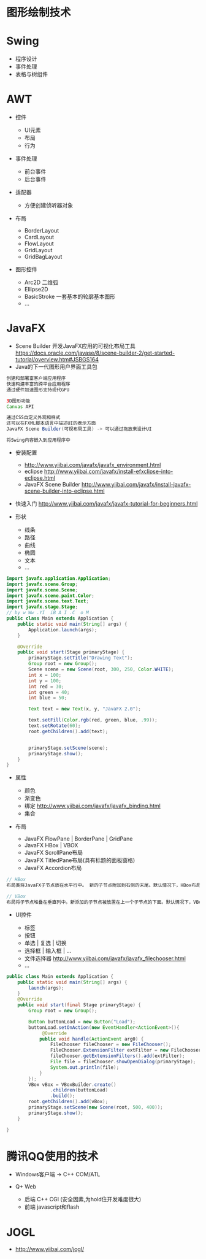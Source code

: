 # 图形绘制技术

# Swing

- 程序设计
- 事件处理
- 表格与树组件

# AWT

- 控件

  - UI元素
  - 布局
  - 行为

- 事件处理

  - 前台事件
  - 后台事件

- 适配器

  - 方便创建侦听器对象

- 布局

  - BorderLayout
  - CardLayout
  - FlowLayout
  - GridLayout
  - GridBagLayout

- 图形控件

  - Arc2D 二维弧
  - Ellipse2D
  - BasicStroke 一套基本的轮廓基本图形
  - ...



# JavaFX

- Scene Builder 开发JavaFX应用的可视化布局工具 https://docs.oracle.com/javase/8/scene-builder-2/get-started-tutorial/overview.htm#JSBGS164
- Java的下一代图形用户界面工具包

```java
创建和部署富客户端应用程序
快速构建丰富的跨平台应用程序
通过硬件加速图形支持现代GPU

3D图形功能
Canvas API

通过CSS自定义外观和样式
还可以在FXML脚本语言中描述UI的表示方面
JavaFX Scene Builder(可视布局工具) -> 可以通过拖放来设计UI

将Swing内容嵌入到应用程序中
```

- 安装配置

  - <http://www.yiibai.com/javafx/javafx_environment.html>
  - eclipse <http://www.yiibai.com/javafx/install-efxclipse-into-eclipse.html>
  - JavaFX Scene Builder <http://www.yiibai.com/javafx/install-javafx-scene-builder-into-eclipse.html>

- 快速入门 <http://www.yiibai.com/javafx/javafx-tutorial-for-beginners.html>

- 形状

  - 线条
  - 路径
  - 曲线
  - 椭圆
  - 文本
  - ...

```java
import javafx.application.Application;
import javafx.scene.Group;
import javafx.scene.Scene;
import javafx.scene.paint.Color;
import javafx.scene.text.Text;
import javafx.stage.Stage;
// by w Ww .YI  iB A I .C  o M
public class Main extends Application {
    public static void main(String[] args) {
        Application.launch(args);
    }

    @Override
    public void start(Stage primaryStage) {
        primaryStage.setTitle("Drawing Text");
        Group root = new Group();
        Scene scene = new Scene(root, 300, 250, Color.WHITE);
        int x = 100;
        int y = 100;
        int red = 30;
        int green = 40;
        int blue = 50;

        Text text = new Text(x, y, "JavaFX 2.0");

        text.setFill(Color.rgb(red, green, blue, .99));
        text.setRotate(60);
        root.getChildren().add(text);


        primaryStage.setScene(scene);
        primaryStage.show();
    }
}
```

- 属性

  - 颜色
  - 渐变色
  - 绑定 <http://www.yiibai.com/javafx/javafx_binding.html>
  - 集合

- 布局

  - JavaFX FlowPane | BorderPane | GridPane
  - JavaFX HBox | VBOX
  - JavaFX ScrollPane布局
  - JavaFX TitledPane布局(具有标题的面板窗格)
  - JavaFX Accordion布局

```java
// HBox
布局类将JavaFX子节点放在水平行中。 新的子节点附加到右侧的末尾。默认情况下，HBox布局尊重子节点的首选宽度和高度

// VBox
布局将子节点堆叠在垂直列中。新添加的子节点被放置在上一个子节点的下面。默认情况下，VBox尊重子节点的首选宽度和高度。
```

- UI控件

  - 标签
  - 按钮
  - 单选 | 复选 | 切换
  - 选择框 | 输入框 | ...
  - 文件选择器 <http://www.yiibai.com/javafx/javafx_filechooser.html>
  - ...

```java
public class Main extends Application {
    public static void main(String[] args) {
        launch(args);
    }
    @Override
    public void start(final Stage primaryStage) {
        Group root = new Group();

        Button buttonLoad = new Button("Load");
        buttonLoad.setOnAction(new EventHandler<ActionEvent>(){
             @Override
            public void handle(ActionEvent arg0) {
                FileChooser fileChooser = new FileChooser();
                FileChooser.ExtensionFilter extFilter = new FileChooser.ExtensionFilter("TXT files (*.txt)", "*.txt"); // 扩展过滤器
                fileChooser.getExtensionFilters().add(extFilter);
                File file = fileChooser.showOpenDialog(primaryStage);
                System.out.println(file);
            }
        });
        VBox vBox = VBoxBuilder.create()
                .children(buttonLoad)
                .build();
        root.getChildren().add(vBox);
        primaryStage.setScene(new Scene(root, 500, 400));
        primaryStage.show();
    }

}
```

# 腾讯QQ使用的技术

- Windows客户端 -> C++ COM/ATL
- Q+ Web

  - 后端 C++ CGI (安全因素,为hold住开发难度很大)
  - 前端 javascript和flash

# JOGL

- <http://www.yiibai.com/jogl/>

